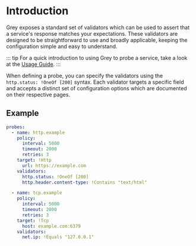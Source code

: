 # Introduction
Grey exposes a standard set of validators which can be used to assert that a service's response
matches your expectations. These validators are designed to be straightforward to use and broadly
applicable, keeping the configuration simple and easy to understand.

::: tip
For a quick introduction to using Grey to probe a service, take a look at the
[Usage Guide](../guide/README.md).
:::

When defining a probe, you can specify the validators using the `http.status: !OneOf [200]` syntax.
Each validator targets a specific field and accepts a distinct set of configuration options which
are documented on their respective pages.

## Example

```yaml
probes:
  - name: http.example
    policy:
      interval: 5000
      timeout: 2000
      retries: 3
    target: !Http
      url: https://example.com
    validators:
      http.status: !OneOf [200]
      http.header.content-type: !Contains "text/html"

  - name: tcp.example
    policy:
      interval: 5000
      timeout: 2000
      retries: 3
    target: !Tcp
      host: example.com:6379
    validators:
      net.ip: !Equals "127.0.0.1"
```
